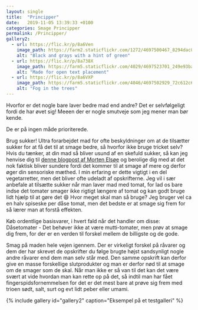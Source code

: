 ```yaml
---
layout: single
title:  "Principper"
date:   2019-11-05 13:39:33 +0100
categories: Smage Principper
permalink: /Principper/
gallery2:
  - url: https://flic.kr/p/8a6Ven
    image_path: https://farm2.staticflickr.com/1272/4697500467_8294dac099_q.jpg
    alt: "Black and grays with a hint of green"
  - url: https://flic.kr/p/8a738X
    image_path: https://farm5.staticflickr.com/4029/4697523701_249e93ba23_q.jpg
    alt: "Made for open text placement"
  - url: https://flic.kr/p/8a6VXP
    image_path: https://farm5.staticflickr.com/4046/4697502929_72c612c636_q.jpg
    alt: "Fog in the trees"
---
```

Hvorfor er det nogle bare laver bedre mad end andre? Det er selvfølgeligt fordi de har øvet sig! Meeen der er nogle smutveje som jeg mener man bør kende.

De er på ingen måde prioriterede.

Brug sukker! Ultra forarbejdet mad for ofte beskyldninger om at de tilsætter sukker for at få det til at smage bedre, så hvorfor ikke bruge tricket selv? Hvis du tænker, at din mad så bliver usund af en skefuld sukker, så kan jeg henvise dig til [denne blogpost af Morten Elsøe][sandhedomsukker] og berolige dig med at det nok faktisk bliver sundere fordi det kommer til at smage af mere og derfor øger din sensoriske mæthed. I min erfaring er dette vigtigt i en del vegetarretter, men det bliver ofte udeladt af opskrifterne. Jeg vil i sær anbefale at tilsætte sukker når man laver mad med tomat, for lad os bare indse det tomater smager ikke rigtigt længere af tomat og kan godt bruge lidt hjælp til at gøre det :smile:
Hvor meget skal man så bruge? Jeg bruger vel ca en halv spiseske per dåse tomat, men det bedste er at smage sig frem for så lærer man at forstå effekten.

Køb ordentlige basisvarer, i hvert fald når det handler om disse:
Dåsetomater - Det behøver ikke at være mutti-tomater, men prøv at smage dig frem, for der er en verden til forskel mellem de billigste og de gode.  

Smag på maden hele vejen igennem.
Der er virkeligt forskel på råvarer og dem der har skrevet de opskrifter du følge brugte højst sandsynligt nogle andre råvarer end dem man selv står med. Den samme opskrift kan derfor give en masse forskellige slutprodukter og man er derfor nød til at smage om de smager som de skal. Når man ikke er så van til det kan det være svært at vide hvordan man kan rette op på det, så indtil man har fået fingerspidsfornemmelsen for det er det mest bare at prøve sig frem med trioen sødt, salt, surt og evt lidt peber eller umami.  

{% include gallery id="gallery2" caption="Eksempel på et testgalleri" %}


[sandhedomsukker]: https://www.mortenelsoe.com/blog/sandheden-om-sukker